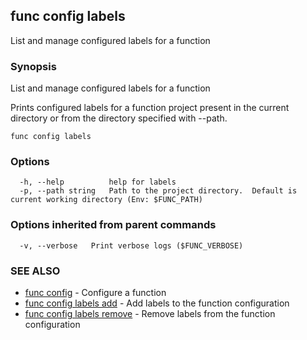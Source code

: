 ## func config labels

List and manage configured labels for a function

### Synopsis

List and manage configured labels for a function

Prints configured labels for a function project present in
the current directory or from the directory specified with --path.


```
func config labels
```

### Options

```
  -h, --help          help for labels
  -p, --path string   Path to the project directory.  Default is current working directory (Env: $FUNC_PATH)
```

### Options inherited from parent commands

```
  -v, --verbose   Print verbose logs ($FUNC_VERBOSE)
```

### SEE ALSO

* [func config](func_config.md)	 - Configure a function
* [func config labels add](func_config_labels_add.md)	 - Add labels to the function configuration
* [func config labels remove](func_config_labels_remove.md)	 - Remove labels from the function configuration

